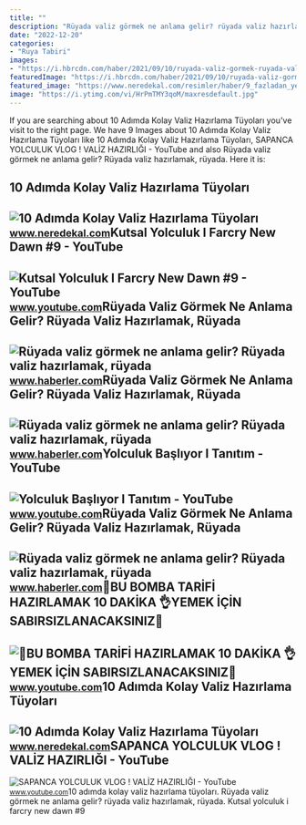 ```yaml
---
title: ""
description: "Rüyada valiz görmek ne anlama gelir? rüyada valiz hazırlamak, rüyada"
date: "2022-12-20"
categories:
- "Ruya Tabiri"
images:
- "https://i.hbrcdn.com/haber/2021/09/10/ruyada-valiz-gormek-ruyada-valiz-hazirlamak-14387079_3504_m.jpg"
featuredImage: "https://i.hbrcdn.com/haber/2021/09/10/ruyada-valiz-gormek-ruyada-valiz-hazirlamak-14387079_3809_amp.jpg"
featured_image: "https://www.neredekal.com/resimler/haber/9_fazladan_yer.jpg"
image: "https://i.ytimg.com/vi/HrPmTMY3qoM/maxresdefault.jpg"
---
```


If you are searching about 10 Adımda Kolay Valiz Hazırlama Tüyoları you've visit to the right page. We have 9 Images about 10 Adımda Kolay Valiz Hazırlama Tüyoları like 10 Adımda Kolay Valiz Hazırlama Tüyoları, SAPANCA YOLCULUK VLOG ! VALİZ HAZIRLIĞI - YouTube and also Rüyada valiz görmek ne anlama gelir? Rüyada valiz hazırlamak, rüyada. Here it is:

10 Adımda Kolay Valiz Hazırlama Tüyoları
----------------------------------------

 ![10 Adımda Kolay Valiz Hazırlama Tüyoları](https://www.neredekal.com/resimler/haber/7_az_oz.jpg) <small>www.neredekal.com</small>Kutsal Yolculuk I Farcry New Dawn #9 - YouTube
----------------------------------------------

 ![Kutsal Yolculuk I Farcry New Dawn #9 - YouTube](https://i.ytimg.com/vi/TWbyU2O7IB8/maxresdefault.jpg) <small>www.youtube.com</small>Rüyada Valiz Görmek Ne Anlama Gelir? Rüyada Valiz Hazırlamak, Rüyada
--------------------------------------------------------------------

 ![Rüyada valiz görmek ne anlama gelir? Rüyada valiz hazırlamak, rüyada](https://i.hbrcdn.com/haber/2021/09/10/ruyada-valiz-gormek-ruyada-valiz-hazirlamak-14387079_3809_amp.jpg) <small>www.haberler.com</small>Rüyada Valiz Görmek Ne Anlama Gelir? Rüyada Valiz Hazırlamak, Rüyada
--------------------------------------------------------------------

 ![Rüyada valiz görmek ne anlama gelir? Rüyada valiz hazırlamak, rüyada](https://i.hbrcdn.com/haber/2021/09/10/ruyada-valiz-gormek-ruyada-valiz-hazirlamak-14387079_1213_m.jpg) <small>www.haberler.com</small>Yolculuk Başlıyor I Tanıtım - YouTube
-------------------------------------

 ![Yolculuk Başlıyor I Tanıtım - YouTube](https://i.ytimg.com/vi/NeKc3Ds7Q3U/hqdefault.jpg) <small>www.youtube.com</small>Rüyada Valiz Görmek Ne Anlama Gelir? Rüyada Valiz Hazırlamak, Rüyada
--------------------------------------------------------------------

 ![Rüyada valiz görmek ne anlama gelir? Rüyada valiz hazırlamak, rüyada](https://i.hbrcdn.com/haber/2021/09/10/ruyada-valiz-gormek-ruyada-valiz-hazirlamak-14387079_3504_m.jpg) <small>www.haberler.com</small>📢BU BOMBA TARİFİ HAZIRLAMAK 10 DAKİKA 👌YEMEK İÇİN SABIRSIZLANACAKSINIZ💯
-----------------------------------------------------------------------

 ![📢BU BOMBA TARİFİ HAZIRLAMAK 10 DAKİKA 👌YEMEK İÇİN SABIRSIZLANACAKSINIZ💯](https://i.ytimg.com/vi/FK4p0q5JyFs/maxresdefault.jpg) <small>www.youtube.com</small>10 Adımda Kolay Valiz Hazırlama Tüyoları
----------------------------------------

 ![10 Adımda Kolay Valiz Hazırlama Tüyoları](https://www.neredekal.com/resimler/haber/9_fazladan_yer.jpg) <small>www.neredekal.com</small>SAPANCA YOLCULUK VLOG ! VALİZ HAZIRLIĞI - YouTube
-------------------------------------------------

 ![SAPANCA YOLCULUK VLOG ! VALİZ HAZIRLIĞI - YouTube](https://i.ytimg.com/vi/HrPmTMY3qoM/maxresdefault.jpg) <small>www.youtube.com</small>10 adımda kolay valiz hazırlama tüyoları. Rüyada valiz görmek ne anlama gelir? rüyada valiz hazırlamak, rüyada. Kutsal yolculuk i farcry new dawn #9
